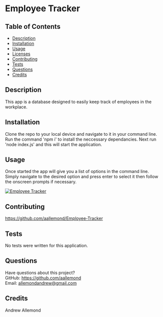 # Employee Tracker
  
  ## Table of Contents
  * [Description](#description)
  * [Installation](#installation)
  * [Usage](#usage)
  * [Licenses](#licenses)
  * [Contributing](#contributing)
  * [Tests](#tests)
  * [Questions](#questions)
  * [Credits](#credits)
  ## Description
  This app is a database designed to easily keep track of employees in the workplace.
  ## Installation
  Clone the repo to your local device and navigate to it in your command line.  Run the command 'npm i' to install the neccessary dependancies. Next run 'node index.js' and this will start the application.
  ## Usage
  Once started the app will give you a list of options in the command line. Simply navigate to the desired option and press enter to select it then follow the onscreen prompts if necessary.

  [![Employee Tracker](https://res.cloudinary.com/marcomontalbano/image/upload/v1684871965/video_to_markdown/images/google-drive--1yGtdoYyEzSkXsZtgylJO0xgK4VdfqyT0-c05b58ac6eb4c4700831b2b3070cd403.jpg)](https://drive.google.com/file/d/1yGtdoYyEzSkXsZtgylJO0xgK4VdfqyT0/view "Employee Tracker")
  
  ## Contributing
  https://github.com/aallemond/Employee-Tracker
  ## Tests
  No tests were written for this application.
  ## Questions
  Have questions about this project?  
  GitHub: https://github.com/aallemond  
  Email: allemondandrew@gmail.com
  ## Credits
  Andrew Allemond

